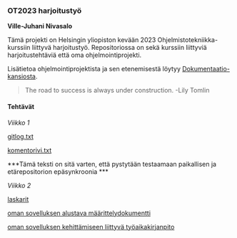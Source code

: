 ### OT2023 harjoitustyö

**Ville-Juhani Nivasalo**

Tämä projekti on Helsingin yliopiston kevään 2023 Ohjelmistotekniikka-kurssiin liittyvä harjoitustyö. Repositoriossa on sekä kurssiin liittyviä
harjoitustehtäviä että oma ohjelmointiprojekti.

Lisätietoa ohjelmointiprojektista ja sen etenemisestä löytyy [Dokumentaatio-kansiosta](https://github.com/VilleJuhan1/ot-harjoitustyo/tree/master/dokumentaatio).

> The road to success is always under construction. -Lily Tomlin

#### Tehtävät

*Viikko 1*

[gitlog.txt](https://github.com/VilleJuhan1/ot-harjoitustyo/blob/master/laskarit/viikko1/gitlog.txt)

[komentorivi.txt](https://github.com/VilleJuhan1/ot-harjoitustyo/blob/master/laskarit/viikko1/komentorivi.txt)

***Tämä teksti on sitä varten, että pystytään testaamaan paikallisen ja etärepositorion epäsynkroonia ***

*Viikko 2*

[laskarit](https://github.com/VilleJuhan1/ot-harjoitustyo/tree/master/laskarit/viikko2)

[oman sovelluksen alustava määrittelydokumentti](https://github.com/VilleJuhan1/ot-harjoitustyo/blob/master/dokumentaatio/vaatimusmaarittely.md)

[oman sovelluksen kehittämiseen liittyvä työaikakirjanpito](https://github.com/VilleJuhan1/ot-harjoitustyo/blob/master/dokumentaatio/tyoaikakirjanpito.md)
